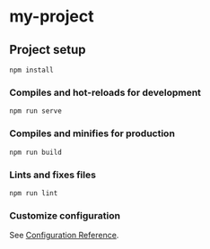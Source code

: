 <!--
 * @Description: 
 * @Author: PeterYoung
 * @Date: 2021-03-16 23:14:46
 * @LastEditTime: 2021-03-16 23:25:10
 * @LastEditors: PeterYoung
-->
# my-project

## Project setup
```
npm install
```

### Compiles and hot-reloads for development
```
npm run serve
```

### Compiles and minifies for production
```
npm run build
```

### Lints and fixes files
```
npm run lint
```

### Customize configuration
See [Configuration Reference](https://cli.vuejs.org/config/).


